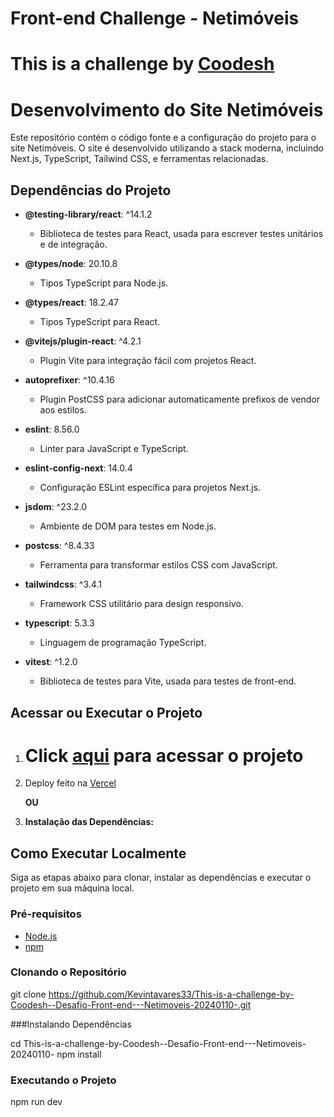 <h1><span>Front-end Challenge - Netimóveis</span><h1/>
This is a challenge by <a href="https://coodesh.com/">Coodesh</a>

# Desenvolvimento do Site Netimóveis

Este repositório contém o código fonte e a configuração do projeto para o site Netimóveis. O site é desenvolvido utilizando a stack moderna, incluindo Next.js, TypeScript, Tailwind CSS, e ferramentas relacionadas.

## Dependências do Projeto

- **@testing-library/react**: ^14.1.2
  - Biblioteca de testes para React, usada para escrever testes unitários e de integração.

- **@types/node**: 20.10.8
  - Tipos TypeScript para Node.js.

- **@types/react**: 18.2.47
  - Tipos TypeScript para React.

- **@vitejs/plugin-react**: ^4.2.1
  - Plugin Vite para integração fácil com projetos React.

- **autoprefixer**: ^10.4.16
  - Plugin PostCSS para adicionar automaticamente prefixos de vendor aos estilos.

- **eslint**: 8.56.0
  - Linter para JavaScript e TypeScript.

- **eslint-config-next**: 14.0.4
  - Configuração ESLint específica para projetos Next.js.

- **jsdom**: ^23.2.0
  - Ambiente de DOM para testes em Node.js.

- **postcss**: ^8.4.33
  - Ferramenta para transformar estilos CSS com JavaScript.

- **tailwindcss**: ^3.4.1
  - Framework CSS utilitário para design responsivo.

- **typescript**: 5.3.3
  - Linguagem de programação TypeScript.

- **vitest**: ^1.2.0
  - Biblioteca de testes para Vite, usada para testes de front-end.

## Acessar ou Executar o Projeto
1. <h1>Click <a href=''>aqui</a> para acessar o projeto</h1>
2. Deploy feito na <a href='https://vercel.com/'>Vercel</a>

    **OU**

4. **Instalação das Dependências:**
  

## Como Executar Localmente

Siga as etapas abaixo para clonar, instalar as dependências e executar o projeto em sua máquina local.

### Pré-requisitos

- [Node.js](https://nodejs.org/)
- [npm](https://www.npmjs.com/) 

### Clonando o Repositório

git clone https://github.com/Kevintavares33/This-is-a-challenge-by-Coodesh--Desafio-Front-end---Netimoveis-20240110-.git

###Instalando Dependências

cd This-is-a-challenge-by-Coodesh--Desafio-Front-end---Netimoveis-20240110-
npm install

### Executando o Projeto

npm run dev
